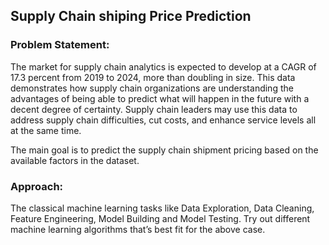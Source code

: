 ## Supply Chain shiping Price Prediction

### Problem Statement:
The market for supply chain analytics is expected to develop at a CAGR of 17.3 percent 
from 2019 to 2024, more than doubling in size. This data demonstrates how supply 
chain organizations are understanding the advantages of being able to predict what will 
happen in the future with a decent degree of certainty. Supply chain leaders may use 
this data to address supply chain difficulties, cut costs, and enhance service levels all at 
the same time.

The main goal is to predict the supply chain shipment pricing based on the available 
factors in the dataset.

### Approach:
The classical machine learning tasks like Data Exploration, Data Cleaning,
Feature Engineering, Model Building and Model Testing. Try out different machine
learning algorithms that’s best fit for the above case.
